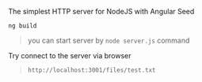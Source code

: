 The simplest HTTP server for NodeJS with Angular Seed


`ng build`


> you can start server by `node server.js` command

Try connect to the server via browser

> `http://localhost:3001/files/test.txt`
